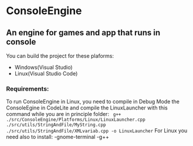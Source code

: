 # ConsoleEngine
## An engine for games and app that runs in console

You can build the project for these plaforms:
- Windows(Visual Studio) 
- Linux(Visual Studio Code)
	
### Requirements:
To run ConsoleEngine in Linux, you need to compile in Debug Mode the ConsoleEgine in CodeLite and
	compile the LinuxLauncher with this command while you are in principle folder:
	``` g++ ./src/ConsoleEngine/Platforms/Linux/LinuxLauncher.cpp ./src/utils/StringAndFile/MyString.cpp ./src/utils/StringAndFile/XMLvariab.cpp -o LinuxLauncher```
	For Linux you need also to install:
		-gnome-terminal
		-g++
